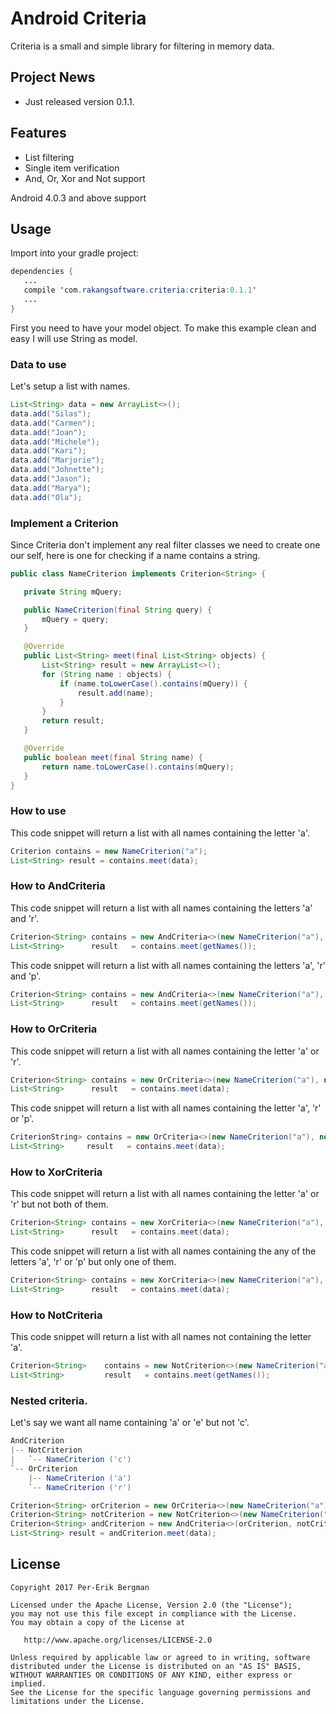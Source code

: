 # Android Criteria 
Criteria is a small and simple library for filtering in memory data.

## Project News 
 * Just released version 0.1.1.

## Features
 * List filtering
 * Single item verification
 * And, Or, Xor and Not support

Android 4.0.3 and above support

## Usage
Import into your gradle project:
 ``` java
dependencies {
    ...
    compile 'com.rakangsoftware.criteria:criteria:0.1.1'
    ...
}
```
First you need to have your model object. To make this example clean and easy I will use String as model. 

### Data to use
Let's setup a list with names.
 ``` java
 List<String> data = new ArrayList<>();
 data.add("Silas");
 data.add("Carmen");
 data.add("Joan");
 data.add("Michele");
 data.add("Kari");
 data.add("Marjorie");
 data.add("Johnette");
 data.add("Jason");
 data.add("Marya");
 data.add("Ola");
```

### Implement a Criterion
Since Criteria don't implement any real filter classes we need to create one our self, here is one for checking if a name contains a string.
 ``` java
public class NameCriterion implements Criterion<String> {

    private String mQuery;

    public NameCriterion(final String query) {
        mQuery = query;
    }

    @Override
    public List<String> meet(final List<String> objects) {
        List<String> result = new ArrayList<>();
        for (String name : objects) {
            if (name.toLowerCase().contains(mQuery)) {
                result.add(name);
            }
        }
        return result;
    }

    @Override
    public boolean meet(final String name) {
        return name.toLowerCase().contains(mQuery);
    }
}
```

### How to use
This code snippet will return a list with all names containing the letter 'a'.
``` java
Criterion contains = new NameCriterion("a");
List<String> result = contains.meet(data);
```

### How to AndCriteria
This code snippet will return a list with all names containing the letters 'a' and 'r'.
``` java
Criterion<String> contains = new AndCriteria<>(new NameCriterion("a"), new NameCriterion("r"));
List<String>      result   = contains.meet(getNames());
```         

This code snippet will return a list with all names containing the letters 'a', 'r' and 'p'.
``` java
Criterion<String> contains = new AndCriteria<>(new NameCriterion("a"), new NameCriterion("r"), new NameCriterion("p"));
List<String>      result   = contains.meet(getNames());
```         

### How to OrCriteria
This code snippet will return a list with all names containing the letter 'a' or 'r'.
``` java
Criterion<String> contains = new OrCriteria<>(new NameCriterion("a"), new NameCriterion("r"));
List<String>      result   = contains.meet(data);
```         

This code snippet will return a list with all names containing the letter 'a', 'r' or 'p'.
``` java
CriterionString> contains = new OrCriteria<>(new NameCriterion("a"), new NameCriterion("r"), new NameCriterion("p"));
List<String>     result   = contains.meet(data);
```         

### How to XorCriteria
This code snippet will return a list with all names containing the letter 'a' or 'r' but not both of them.
``` java
Criterion<String> contains = new XorCriteria<>(new NameCriterion("a"), new NameCriterion("r"));
List<String>      result   = contains.meet(data);
```         

This code snippet will return a list with all names containing the any of the letters 'a', 'r' or 'p' but only one of them.
``` java
Criterion<String> contains = new XorCriteria<>(new NameCriterion("a"), new NameCriterion("r"), new NameCriterion("p"));
List<String>      result   = contains.meet(data);
```     

### How to NotCriteria
This code snippet will return a list with all names not containing the letter 'a'.
``` java
Criterion<String>    contains = new NotCriterion<>(new NameCriterion("a"));
List<String>         result   = contains.meet(getNames());
``` 

### Nested criteria.
Let's say we want all name containing 'a' or 'e' but not 'c'.

``` java
AndCriterion
|-- NotCriterion
|	`-- NameCriterion ('c')
`-- OrCriterion
 	|-- NameCriterion ('a')
 	`-- NameCriterion ('r')
```

``` java
Criterion<String> orCriterion = new OrCriteria<>(new NameCriterion("a"), new NameCriterion("r"));
Criterion<String> notCriterion = new NotCriterion<>(new NameCriterion("c"));
Criterion<String> andCriterion = new AndCriteria<>(orCriterion, notCriterion);
List<String> result = andCriterion.meet(data);
```

## License

    Copyright 2017 Per-Erik Bergman

    Licensed under the Apache License, Version 2.0 (the "License");
    you may not use this file except in compliance with the License.
    You may obtain a copy of the License at

       http://www.apache.org/licenses/LICENSE-2.0

    Unless required by applicable law or agreed to in writing, software
    distributed under the License is distributed on an "AS IS" BASIS,
    WITHOUT WARRANTIES OR CONDITIONS OF ANY KIND, either express or implied.
    See the License for the specific language governing permissions and
    limitations under the License.
